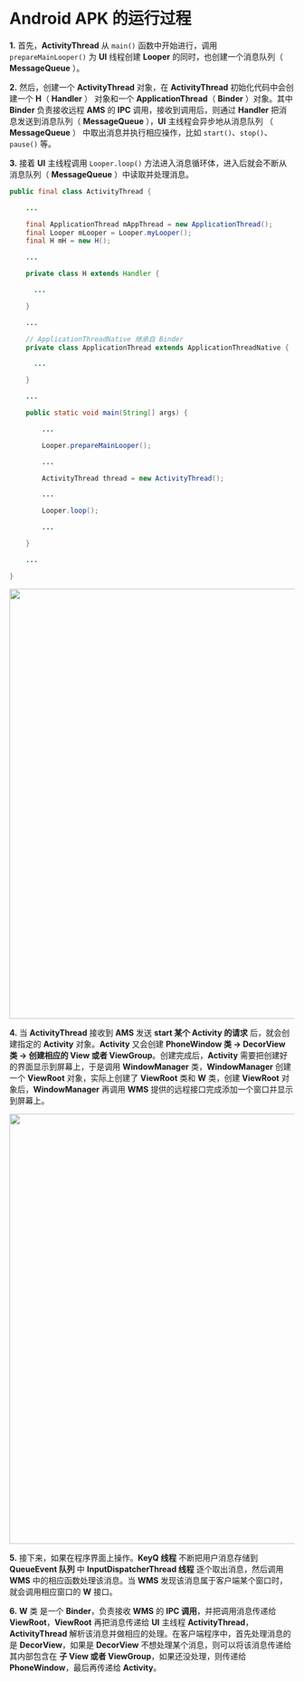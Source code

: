 Android APK 的运行过程
==

**1.** 首先，**ActivityThread** 从 `main()` 函数中开始进行，调用 `prepareMainLooper()` 为 **UI** 线程创建 **Looper** 的同时，也创建一个消息队列（ **MessageQueue** ）。


**2.** 然后，创建一个 **ActivityThread** 对象，在 **ActivityThread** 初始化代码中会创建一个 **H**（ **Handler** ） 对象和一个  **ApplicationThread**（ **Binder** ）对象。其中 **Binder** 负责接收远程 **AMS** 的 **IPC** 调用，接收到调用后，则通过 **Handler** 把消息发送到消息队列（ **MessageQueue** ），**UI** 主线程会异步地从消息队列 （ **MessageQueue** ） 中取出消息并执行相应操作，比如 `start()`、`stop()`、`pause()` 等。


**3.** 接着 **UI** 主线程调用 `Looper.loop()` 方法进入消息循环体，进入后就会不断从消息队列（ **MessageQueue** ）中读取并处理消息。


```java
public final class ActivityThread {

    ...

    final ApplicationThread mAppThread = new ApplicationThread();
    final Looper mLooper = Looper.myLooper();
    final H mH = new H();

    ...

    private class H extends Handler {

      ...

    }

    ...

    // ApplicationThreadNative 继承自 Binder
    private class ApplicationThread extends ApplicationThreadNative {

      ...

    }

    ...

    public static void main(String[] args) {

        ...

        Looper.prepareMainLooper();

        ...

        ActivityThread thread = new ActivityThread();

        ...

        Looper.loop();

        ...

    }

    ...

}  
```

<img src="http://ww2.sinaimg.cn/large/006lPEc9gw1f3p5hm294kj31kw16owjm.jpg" width="760x"/>


**4.** 当 **ActivityThread** 接收到 **AMS** 发送 **start 某个 Activity 的请求** 后，就会创建指定的 **Activity** 对象。**Activity** 又会创建 **PhoneWindow 类 -> DecorView 类 -> 创建相应的 View 或者 ViewGroup**。创建完成后，**Activity** 需要把创建好的界面显示到屏幕上，于是调用 **WindowManager** 类，**WindowManager** 创建一个 **ViewRoot** 对象，实际上创建了 **ViewRoot** 类和 **W** 类，创建 **ViewRoot** 对象后，**WindowManager** 再调用 **WMS** 提供的远程接口完成添加一个窗口并显示到屏幕上。

<img src="http://ww1.sinaimg.cn/large/006lPEc9gw1f3p5i92o82j31kw16ojya.jpg" width="760x"/>

**5.** 接下来，如果在程序界面上操作。**KeyQ 线程** 不断把用户消息存储到 **QueueEvent 队列** 中 **InputDispatcherThread 线程** 逐个取出消息，然后调用 **WMS** 中的相应函数处理该消息。当 **WMS** 发现该消息属于客户端某个窗口时，就会调用相应窗口的 **W** 接口。


**6.** **W** 类 是一个 **Binder**，负责接收 **WMS** 的 **IPC 调用**，并把调用消息传递给 **ViewRoot**，**ViewRoot** 再把消息传递给 **UI** 主线程 **ActivityThread**，**ActivityThread** 解析该消息并做相应的处理。在客户端程序中，首先处理消息的是 **DecorView**，如果是 **DecorView** 不想处理某个消息，则可以将该消息传递给其内部包含在 **子 View 或者 ViewGroup**，如果还没处理，则传递给 **PhoneWindow**，最后再传递给 **Activity**。      
